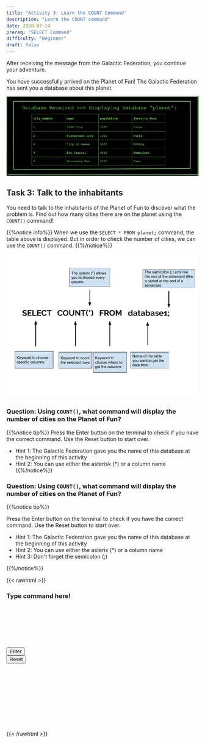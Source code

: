 ```yaml
---
title: "Activity 3: Learn the COUNT Command"
description: "Learn the COUNT command"
date: 2020-07-14
prereq: "SELECT Command"
difficulty: "Beginner"
draft: false
---
```

<!-- Links for javascript and CSS needed for drop down logic -->
<link rel="stylesheet" href="../default/_default.css" type="text/css"></link>
<link rel="stylesheet" href="../default/_type.css" type="text/css"></link>
<script type="text/javascript" src="../default/alasql.js"></script>
<script type="text/javascript" src="../default/_type.js"></script>
<script type="text/javascript" src="../default/db.js"></script>
<script type="text/javascript" src="_activity3.js"></script>


After receiving the message from the Galactic Federation, you continue your adventure.

You have successfully arrived on the Planet of Fun! The Galactic Federation has sent you a database about this planet.

![db](assets/planet_db.PNG)

## Task 3: Talk to the inhabitants
You need to talk to the inhabitants of the Planet of Fun to discover what the problem is. Find out how many cities there are on the planet using the `COUNT()` command!

{{%notice info%}}
When we use the `SELECT * FROM planet;` command, the table above is displayed. But in order to check the number of cities, we can use the `COUNT()` command.
{{%/notice%}}

![count](assets/count.png)

### Question: Using `COUNT()`, what command will display the number of cities on the Planet of Fun?

{{%notice tip%}}
Press the Enter button on the terminal to check if you have the correct command. Use the Reset button to start over.

* Hint 1: The Galactic Federation gave you the name of this database at the beginning of this activity
* Hint 2: You can use either the asterisk (*) or a column name
{{%/notice%}}

### Question: Using `COUNT()`, what command will display the number of cities on the Planet of Fun?

{{%notice tip%}}

Press the Enter button on the terminal to check if you have the correct command. Use the Reset button to start over.

* Hint 1: The Galactic Federation gave you the name of this database at the beginning of this activity
* Hint 2: You can use either the asterix (*) or a column name
* Hint 3: Don't forget the semicolon (;)

{{%/notice%}}

{{< rawhtml >}}
  <div class="terminal_div" id="terminal_div">
    <div class = "outer">
      <h3 id = "commands" contenteditable="true" onclick="placeholder()">Type command here!<h3>
    </div>
    <div class = "prev">
      <h3 id = "prev"><h3>
    </div>
    <div style="clear: both;"></div>
    </br></br></br></br></br></br> 
    <button class="button button1" onclick="sql()"> Enter </button>
    <div style="clear: both;"></div> 
    <button class = "button reset" onclick="reset()">Reset</button>
  </div>
  
  <div style="clear: both;"></div> 
  
  <h1 class="error" id="sqlcommand" style="visibility:hidden"><strong>ERROR INVALID INPUT></strong></h1>
  <table id="table">
    <tr>
    </tr>
  </table>
  <h4 id="story"></h4>
  
  <!-- Tells User to continue mission -->
  <div class="resume_plot" id="resume_plot" style="visibility:hidden">
    <p>You found the correct command to display the entire database! This is handy when you want to see all the information at the tip of your fingers!</p>
    <div class="alert">
      <span id="check">&#10003;</span>
      You've completed the task! Continue to the next mission!
    </div>
  </div>
{{< /rawhtml >}}
